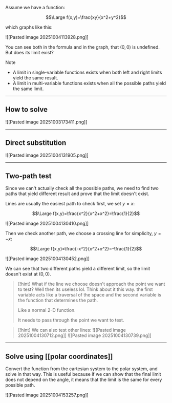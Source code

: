 Assume we have a function:

$$\Large f(x,y)=\frac{xy}{x^2+y^2}$$

which graphs like this:

![[Pasted image 20251004113928.png]]


You can see both in the formula and in the graph, that $(0,0)$ is undefined.
But does its limit exist?

> [!note]
> - A limit in single-variable functions exists when both left and right limits yield the same result.
> - A limit in multi-variable functions exists when all the possible paths yield the same limit.

---

## How to solve

![[Pasted image 20251003173411.png]]

---

## Direct substitution

![[Pasted image 20251004131905.png]]

---

## Two-path test

Since we can't actually check all the possible paths, we need to find two paths that yield different result and prove that the limit doesn't exist.

Lines are usually the easiest path to check first, we set $y=x$:

$$\Large f(x,y)=\frac{x^2}{x^2+x^2}=\frac{1}{2}$$

![[Pasted image 20251004130410.png]]


Then we check another path, we choose a crossing line for simplicity, $y=-x$:

$$\Large f(x,y)=\frac{-x^2}{x^2+x^2}=-\frac{1}{2}$$

![[Pasted image 20251004130452.png]]

We can see that two different paths yield a different limit, so the limit doesn't exist at $(0, 0)$.

> [!hint] What if the line we choose doesn't approach the point we want to test?
> Well then its useless lol. Think about it this way. the first variable acts like a traversal of the space and the second variable is the function that determines the path.
> 
> Like a normal 2-D function.
> 
> It needs to pass through the point we want to test.

> [!hint]
> We can also test other lines:
> ![[Pasted image 20251004130712.png]]
> ![[Pasted image 20251004130739.png]]

---

## Solve using [[polar coordinates]]

Convert the function from the cartesian system to the polar system, and solve in that way.
This is useful because if we can show that the final limit does not depend on the angle, it means that the limit is the same for every possible path.

![[Pasted image 20251004153257.png]]
